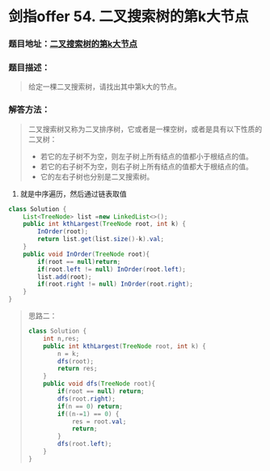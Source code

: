 # 剑指offer 54. 二叉搜索树的第k大节点

### 题目地址：[二叉搜索树的第k大节点](https://leetcode-cn.com/problems/er-cha-sou-suo-shu-de-di-kda-jie-dian-lcof/)



### 题目描述：

>给定一棵二叉搜索树，请找出其中第k大的节点。



### 解答方法：



> 二叉搜索树又称为二叉排序树，它或者是一棵空树，或者是具有以下性质的二叉树：
>
> - 若它的左子树不为空，则左子树上所有结点的值都小于根结点的值。
> - 若它的右子树不为空，则右子树上所有结点的值都大于根结点的值。
> - 它的左右子树也分别是二叉搜索树。



1. 就是中序遍历，然后通过链表取值

```java
class Solution {
    List<TreeNode> list =new LinkedList<>();
    public int kthLargest(TreeNode root, int k) {
        InOrder(root);
        return list.get(list.size()-k).val;
    }
    public void InOrder(TreeNode root){
        if(root == null)return;
        if(root.left != null) InOrder(root.left);
        list.add(root);
        if(root.right != null) InOrder(root.right);
    }
}
```

> 思路二：
>
> ```java
> class Solution {
>     int n,res;
>     public int kthLargest(TreeNode root, int k) {
>         n = k;
>         dfs(root);
>         return res;
>     }
>     public void dfs(TreeNode root){
>         if(root == null) return;
>         dfs(root.right);
>         if(n == 0) return;
>         if((n-=1) == 0) {
>             res = root.val;
>             return;
>         }
>         dfs(root.left);
>     }
> }
> ```
>
> 